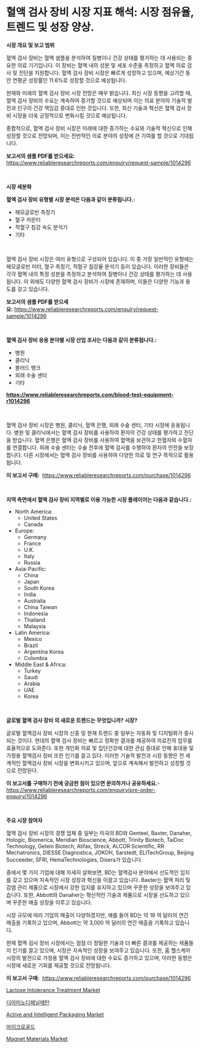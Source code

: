 <p><h1>혈액 검사 장비 시장 지표 해석: 시장 점유율, 트렌드 및 성장 양상.</h1></p><p><strong>시장 개요 및 보고 범위</strong></p>
<p><p>혈액 검사 장비는 혈액 샘플을 분석하여 질병이나 건강 상태를 평가하는 데 사용되는 중요한 의료 기기입니다. 이 장비는 혈액 내의 성분 및 세포 수준을 측정하고 혈액 의료 검사 및 진단을 지원합니다. 혈액 검사 장비 시장은 빠르게 성장하고 있으며, 예상기간 동안 연평균 성장률인 11.6%로 성장할 것으로 예상됩니다. </p><p>현재와 미래의 혈액 검사 장비 시장 전망은 매우 밝습니다. 최신 시장 동향을 고려할 때, 혈액 검사 장비의 수요는 계속하여 증가할 것으로 예상되며 이는 의료 분야의 기술적 발전과 인구의 건강 책임감 증대로 인한 것입니다. 또한, 최신 기술과 혁신은 혈액 검사 장비 시장을 더욱 긍정적으로 변화시킬 것으로 예상됩니다.</p><p>종합적으로, 혈액 검사 장비 시장은 미래에 대한 증가하는 수요와 기술적 혁신으로 인해 성장할 것으로 전망되며, 이는 전반적인 의료 분야의 성장에 큰 기여를 할 것으로 기대됩니다.</p></p>
<p><strong>보고서의 샘플 PDF를 받으세요:</strong> <a href="https://www.reliableresearchreports.com/enquiry/request-sample/1014296">https://www.reliableresearchreports.com/enquiry/request-sample/1014296</a></p>
<p>&nbsp;</p>
<p><strong>시장 세분화</strong></p>
<p><strong>혈액 검사 장비 유형별 시장 분석은 다음과 같이 분류됩니다.:</strong></p>
<p><ul><li>헤모글로빈 측정기</li><li>혈구 카운터</li><li>적혈구 침강 속도 분석기</li><li>기타</li></ul></p>
<p>&nbsp;</p>
<p><p>혈액 검사 장비 시장은 여러 유형으로 구성되어 있습니다. 이 중 가장 일반적인 유형에는 헤모글로빈 미터, 혈구 측정기, 적혈구 침강율 분석기 등이 있습니다. 이러한 장비들은 각각 혈액 내의 특정 성분을 측정하고 분석하여 질병이나 건강 상태를 평가하는 데 사용됩니다. 이 외에도 다양한 혈액 검사 장비가 시장에 존재하며, 이들은 다양한 기능과 용도를 갖고 있습니다.</p></p>
<p><strong>보고서의 샘플 PDF를 받으세요:</strong>&nbsp;<a href="https://www.reliableresearchreports.com/enquiry/request-sample/1014296">https://www.reliableresearchreports.com/enquiry/request-sample/1014296</a></p>
<p>&nbsp;</p>
<p><strong> 혈액 검사 장비 응용 분야별 시장 산업 조사는 다음과 같이 분류됩니다.:</strong></p>
<p><ul><li>병원</li><li>클리닉</li><li>블러드 뱅크</li><li>외래 수술 센터</li><li>기타</li></ul></p>
<p><strong><a href="https://www.reliableresearchreports.com/blood-test-equipment-r1014296">https://www.reliableresearchreports.com/blood-test-equipment-r1014296</a></strong></p>
<p>&nbsp;</p>
<p><p>혈액 검사 장비 시장은 병원, 클리닉, 혈액 은행, 외래 수술 센터, 기타 시장에 응용됩니다. 병원 및 클리닉에서는 혈액 검사 장비를 사용하여 환자의 건강 상태를 평가하고 진단을 받습니다. 혈액 은행은 혈액 검사 장비를 사용하여 혈액을 보관하고 헌혈자와 수혈자를 연결합니다. 외래 수술 센터는 수술 전후에 혈액 검사를 수행하여 환자의 안전을 보장합니다. 다른 시장에서는 혈액 검사 장비를 사용하여 다양한 의료 및 연구 목적으로 활용됩니다.</p></p>
<p><strong>이 보고서 구매:</strong>&nbsp; <a href="https://www.reliableresearchreports.com/purchase/1014296">https://www.reliableresearchreports.com/purchase/1014296</a></p>
<p>&nbsp;</p>
<p><strong>지역 측면에서 혈액 검사 장비 지역별로 이용 가능한 시장 플레이어는 다음과 같습니다.:</strong></p>
<p><ul>
    <li>
        North America:
        <ul>
            <li>United States</li>
            <li>Canada</li>
        </ul>
    </li>
    <li>
        Europe:
        <ul>
            <li>Germany</li>
            <li>France</li>
            <li>U.K.</li>
            <li>Italy</li>
            <li>Russia</li>
        </ul>
    </li>
    <li>
        Asia-Pacific:
        <ul>
            <li>China</li>
            <li>Japan</li>
            <li>South Korea</li>
            <li>India</li>
            <li>Australia</li>
            <li>China Taiwan</li>
            <li>Indonesia</li>
            <li>Thailand</li>
            <li>Malaysia</li>
        </ul>
    </li>
    <li>
        Latin America:
        <ul>
            <li>Mexico</li>
            <li>Brazil</li>
            <li>Argentina Korea</li>
            <li>Colombia</li>
        </ul>
    </li>
    <li>
        Middle East & Africa:
        <ul>
            <li>Turkey</li>
            <li>Saudi</li>
            <li>Arabia</li>
            <li>UAE</li>
            <li>Korea</li>
        </ul>
    </li>
    </ul></p>
<p>&nbsp;</p>
<p><strong>글로벌 혈액 검사 장비 의 새로운 트렌드는 무엇입니까? 시장?</strong></p>
<p><p>글로벌 혈액검사 장비 시장의 신흥 및 현재 트렌드 중 일부는 자동화 및 디지털화가 중시되는 것이다. 현대의 혈액 검사 장비는 빠르고 정확한 결과를 제공하여 의료진의 업무를 효율적으로 도와준다. 또한 개인화 의료 및 집단건강에 대한 관심 증대로 인해 휴대용 및 가정용 혈액검사 장비 또한 인기를 끌고 있다. 이러한 기술적 발전과 시장 동향은 전 세계적인 혈액검사 장비 시장을 변화시키고 있으며, 앞으로 계속해서 발전하고 성장할 것으로 전망된다.</p></p>
<p><strong>이 보고서를 구매하기 전에 궁금한 점이 있으면 문의하거나 공유하세요.</strong>- <a href="https://www.reliableresearchreports.com/enquiry/pre-order-enquiry/1014296">https://www.reliableresearchreports.com/enquiry/pre-order-enquiry/1014296</a></p>
<p>&nbsp;</p>
<p><strong>주요 시장 참여자</strong></p>
<p><p>혈액 검사 장비 시장의 경쟁 업체 중 일부는 미국의 BD와 Genteel, Baxter, Danaher, Hologic, Biomerica, Meridian Bioscience, Abbott, Trinity Biotech, TaiDoc Technology, Getein Biotech, Alifax, Streck, ALCOR Scientific, RR Mechatronics, DIESSE Diagnostica, JOKOH, Sarstedt, ELITechGroup, Beijing Succeeder, SFRI, HemaTechnologies, Disera가 있습니다. </p><p>중에서 몇 가지 기업에 대해 자세히 살펴보면, BD는 혈액검사 분야에서 선도적인 입지를 갖고 있으며 지속적인 시장 성장과 혁신을 이끌고 있습니다. Baxter는 혈액 처리 및 감염 관리 제품으로 시장에서 강한 입지를 유지하고 있으며 꾸준한 성장을 보여주고 있습니다. 또한, Abbott와 Danaher는 혁신적인 기술과 제품으로 시장을 선도하고 있으며 꾸준한 매출 성장을 이루고 있습니다.</p><p>시장 규모에 따라 기업의 매출이 다양하겠지만, 예를 들어 BD는 약 18 억 달러의 연간 매출을 기록하고 있으며, Abbott는 약 3,000 억 달러의 연간 매출을 기록하고 있습니다.</p><p>현재 혈액 검사 장비 시장에서는 점점 더 정밀한 기술과 더 빠른 결과를 제공하는 제품들이 인기를 끌고 있으며, 시장은 지속적인 성장을 보여주고 있습니다. 또한, 홈 헬스케어 시장의 발전으로 가정용 혈액 검사 장비에 대한 수요도 증가하고 있으며, 이러한 동향은 시장에 새로운 기회를 제공할 것으로 전망됩니다.</p></p>
<p><strong>이 보고서 구매:</strong>&nbsp;&nbsp;<a href="https://www.reliableresearchreports.com/purchase/1014296">https://www.reliableresearchreports.com/purchase/1014296</a></p>
<p><p><a href="https://github.com/globismark/Market-Research-Report-List-2/blob/main/lactose-intolerance-treatment-market.md">Lactose Intolerance Treatment Market</a></p><p><a href="https://github.com/vsoq0zknh59/Market-Research-Report-List-1/blob/main/841248523844.md">디아미노디페닐메탄</a></p><p><a href="https://github.com/prosalinda88/Market-Research-Report-List-4/blob/main/active-and-intelligent-packaging-market.md">Active and Intelligent Packaging Market</a></p><p><a href="https://github.com/Tristiarton768456/Market-Research-Report-List-1/blob/main/475666923845.md">마이크로골드</a></p><p><a href="https://issuu.com/reportprime-2/docs/magnet-materials-market-size-2030.pptx">Magnet Materials Market</a></p></p>